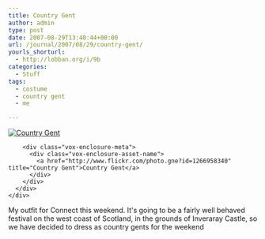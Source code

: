 ```yaml
---
title: Country Gent
author: admin
type: post
date: 2007-08-29T13:40:44+00:00
url: /journal/2007/08/29/country-gent/
yourls_shorturl:
  - http://lobban.org/i/9b
categories:
  - Stuff
tags:
  - costume
  - country gent
  - me

---
```

<div class="vox-enclosure vox-enclosure-center vox-enclosure-extra-large vox-photo-enclosure">
  <div class="vox-enclosure-inner">
    <div class="vox-enclosure-list">
      <div class="vox-enclosure-item vox-photo-asset vox-last">
        <div class="vox-enclosure-image">
          <a href="http://www.flickr.com/photo.gne?id=1266958340" title="Country Gent"><img alt="Country Gent" class="asset asset-image at-xid-6a01348743f8e2970c0133f423d7a5970b" src="http://nonimage.typepad.com/.a/6a01348743f8e2970c0133f423d7a5970b-500pi" /></a>
        </div>
        
        <div class="vox-enclosure-meta">
          <div class="vox-enclosure-asset-name">
            <a href="http://www.flickr.com/photo.gne?id=1266958340" title="Country Gent">Country Gent</a>
          </div>
        </div>
      </div>
    </div>
  </div>
</div>

My outfit for Connect this weekend. It's going to be a fairly well behaved festival on the west coast of Scotland, in the grounds of Inveraray Castle, so we have decided to dress as country gents for the weekend

<div>
</div></p>